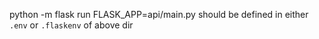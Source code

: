 python -m flask run
FLASK_APP=api/main.py should be defined in either `.env` or `.flaskenv` of above dir
